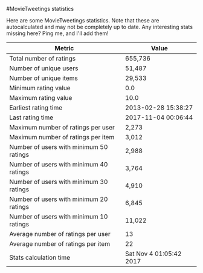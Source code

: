 #MovieTweetings statistics

Here are some MovieTweetings statistics. Note that these are autocalculated and may not be completely up to date. Any interesting stats missing here? Ping me, and I'll add them!

Metric | Value
--- | ---
Total number of ratings                 | 655,736
Number of unique users                  | 51,487
Number of unique items                  | 29,533
Minimum rating value                    | 0.0
Maximum rating value                    | 10.0
Earliest rating time                    | 2013-02-28 15:38:27
Last rating time                        | 2017-11-04 00:06:44
Maximum number of ratings per user      | 2,273
Maximum number of ratings per item      | 3,012
Number of users with minimum 50 ratings | 2,988
Number of users with minimum 40 ratings | 3,764
Number of users with minimum 30 ratings | 4,910
Number of users with minimum 20 ratings | 6,845
Number of users with minimum 10 ratings | 11,022
Average number of ratings per user      | 13
Average number of ratings per item      | 22
Stats calculation time                  | Sat Nov  4 01:05:42 2017

